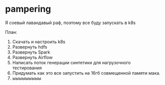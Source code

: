 # pampering

Я соевый лавандавый раф, поэтому все буду запускать в k8s

План: 
1. Скачать и настроить k8s
2. Развернуть hdfs
3. Развернуть Spark
4. Развернуть Airflow
5. Написать поток генерации синтетики для нагрузочного тестирования
6. Придумать как это все запустить на 16гб совмещенной памяти мака.
7. ыыыыыыыыы 
